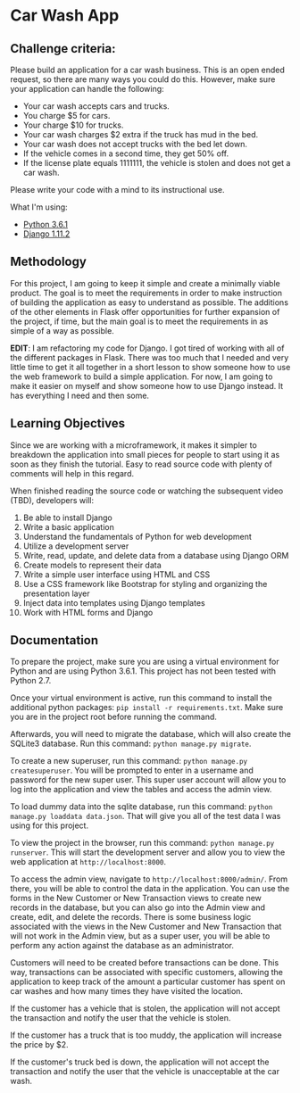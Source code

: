 # Car Wash App

## Challenge criteria:

Please build an application for a car wash business. This is an open ended request, so there are many ways you could do this. However, make sure your application can handle the following:
    
- Your car wash accepts cars and trucks.
- You charge $5 for cars.
- Your charge $10 for trucks.
- Your car wash charges $2 extra if the truck has mud in the bed.
- Your car wash does not accept trucks with the bed let down.
- If the vehicle comes in a second time, they get 50% off.
- If the license plate equals 1111111, the vehicle is stolen and does not get a car wash.
 
Please write your code with a mind to its instructional use.

What I'm using:

* [Python 3.6.1](https://www.python.org/downloads/release/python-361/)
* [Django 1.11.2](https://www.djangoproject.com/)

## Methodology

For this project, I am going to keep it simple and create a minimally viable product. The goal is to meet the requirements in order to make instruction of building the application as easy to understand as possible. The additions of the other elements in Flask offer opportunities for further expansion of the project, if time, but the main goal is to meet the requirements in as simple of a way as possible.

**EDIT**: I am refactoring my code for Django. I got tired of working with all of the different packages in Flask. There was too much that I needed and very little time to get it all together in a short lesson to show someone how to use the web framework to build a simple application. For now, I am going to make it easier on myself and show someone how to use Django instead. It has everything I need and then some.

## Learning Objectives

Since we are working with a microframework, it makes it simpler to breakdown the application into small pieces for people to start using it as soon as they finish the tutorial. Easy to read source code with plenty of comments will help in this regard.

When finished reading the source code or watching the subsequent video (TBD), developers will:

1. Be able to install Django
2. Write a basic application
3. Understand the fundamentals of Python for web development
4. Utilize a development server
5. Write, read, update, and delete data from a database using Django ORM
6. Create models to represent their data
7. Write a simple user interface using HTML and CSS
8. Use a CSS framework like Bootstrap for styling and organizing the presentation layer
9. Inject data into templates using Django templates
10. Work with HTML forms and Django

## Documentation

To prepare the project, make sure you are using a virtual environment for Python and are using Python 3.6.1. This project has not been tested with Python 2.7.

Once your virtual environment is active, run this command to install the additional python packages: `pip install -r requirements.txt`. Make sure you are in the project root before running the command.

Afterwards, you will need to migrate the database, which will also create the SQLite3 database. Run this command: `python manage.py migrate`. 

To create a new superuser, run this command: `python manage.py createsuperuser`. You will be prompted to enter in a username and password for the new super user. This super user account will allow you to log into the application and view the tables and access the admin view.

To load dummy data into the sqlite database, run this command: `python manage.py loaddata data.json`. That will give you all of the test data I was using for this project.

To view the project in the browser, run this command: `python manage.py runserver`. This will start the development server and allow you to view the web application at `http://localhost:8000`.

To access the admin view, navigate to `http://localhost:8000/admin/`. From there, you will be able to control the data in the application. You can use the forms in the New Customer or New Transaction views to create new records in the database, but you can also go into the Admin view and create, edit, and delete the records. There is some business logic associated with the views in the New Customer and New Transaction that will not work in the Admin view, but as a super user, you will be able to perform any action against the database as an administrator. 

Customers will need to be created before transactions can be done. This way, transactions can be associated with specific customers, allowing the application to keep track of the amount a particular customer has spent on car washes and how many times they have visited the location.

If the customer has a vehicle that is stolen, the application will not accept the transaction and notify the user that the vehicle is stolen.

If the customer has a truck that is too muddy, the application will increase the price by $2. 

If the customer's truck bed is down, the application will not accept the transaction and notify the user that the vehicle is unacceptable at the car wash.
